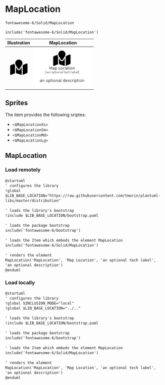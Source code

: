 # MapLocation


```text
fontawesome-6/Solid/MapLocation
```

```text
include('fontawesome-6/Solid/MapLocation')
```



| Illustration | MapLocation |
| :---: | :---: |
| ![illustration for Illustration](../../fontawesome-6/Solid/MapLocation.png) | ![illustration for MapLocation](../../fontawesome-6/Solid/MapLocation.Local.png) |



## Sprites
The item provides the following sriptes:

- `<$MapLocationXs>`
- `<$MapLocationSm>`
- `<$MapLocationMd>`
- `<$MapLocationLg>`





## MapLocation

### Load remotely
```plantuml
@startuml
' configures the library
!global $LIB_BASE_LOCATION="https://raw.githubusercontent.com/tmorin/plantuml-libs/master/distribution"

' loads the library's bootstrap
!include $LIB_BASE_LOCATION/bootstrap.puml

' loads the package bootstrap
include('fontawesome-6/bootstrap')

' loads the Item which embeds the element MapLocation
include('fontawesome-6/Solid/MapLocation')

' renders the element
MapLocation('MapLocation', 'Map Location', 'an optional tech label', 'an optional description')
@enduml
```

### Load locally
```plantuml
@startuml
' configures the library
!global $INCLUSION_MODE="local"
!global $LIB_BASE_LOCATION="../.."

' loads the library's bootstrap
!include $LIB_BASE_LOCATION/bootstrap.puml

' loads the package bootstrap
include('fontawesome-6/bootstrap')

' loads the Item which embeds the element MapLocation
include('fontawesome-6/Solid/MapLocation')

' renders the element
MapLocation('MapLocation', 'Map Location', 'an optional tech label', 'an optional description')
@enduml
```

